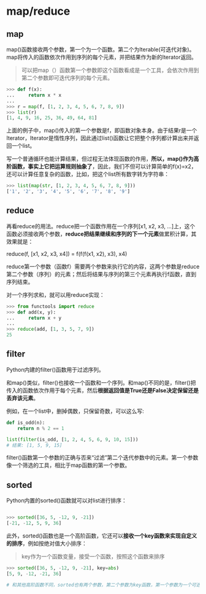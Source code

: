 # map/reduce

## map

map()函数接收两个参数，第一个为一个函数。第二个为Iterable(可迭代对象)。map将传入的函数依次作用到序列的每个元素，并把结果作为新的Iterator返回。

>可以把map（）函数第一个参数即这个函数看成是一个工具，会依次作用到第二个参数即可迭代序列的每个元素。

```python
>>> def f(x):
...     return x * x
...
>>> r = map(f, [1, 2, 3, 4, 5, 6, 7, 8, 9])
>>> list(r)
[1, 4, 9, 16, 25, 36, 49, 64, 81]
```

上面的例子中，map()传入的第一个参数是f，即函数对象本身。由于结果r是一个Iterator，Iterator是惰性序列，因此通过list()函数让它把整个序列都计算出来并返回一个list。

写一个普通循环也能计算结果，但过程无法体现函数的作用，**所以，map()作为高阶函数，事实上它把运算规则抽象了**，因此，我们不但可以计算简单的f(x)=x2，还可以计算任意复杂的函数，比如，把这个list所有数字转为字符串：


```python
>>> list(map(str, [1, 2, 3, 4, 5, 6, 7, 8, 9]))
['1', '2', '3', '4', '5', '6', '7', '8', '9']
```

## reduce

再看reduce的用法。reduce把一个函数作用在一个序列[x1, x2, x3, ...]上，这个函数必须接收两个参数，**reduce把结果继续和序列的下一个元素**做累积计算，其效果就是：

reduce(f, [x1, x2, x3, x4]) = f(f(f(x1, x2), x3), x4)

reduce第一个参数（函数f）需要两个参数来执行它的内容，这两个参数是reduce第二个参数（序列）的元素；然后将结果与序列的第三个元素再执行f函数，直到序列结束。

对一个序列求和，就可以用reduce实现：

```python
>>> from functools import reduce
>>> def add(x, y):
...     return x + y
...
>>> reduce(add, [1, 3, 5, 7, 9])
25
```

## filter

Python内建的filter()函数用于过滤序列。

和map()类似，filter()也接收一个函数和一个序列。和map()不同的是，filter()把传入的函数依次作用于每个元素，然后**根据返回值是True还是False决定保留还是丢弃该元素**。

例如，在一个list中，删掉偶数，只保留奇数，可以这么写:

```python
def is_odd(n):
    return n % 2 == 1

list(filter(is_odd, [1, 2, 4, 5, 6, 9, 10, 15]))
# 结果: [1, 5, 9, 15]
```

filter()函数第一个参数的正确与否来“过滤”第二个迭代参数中的元素。第一个参数像一个筛选的工具，相比于map函数的第一个参数。

## sorted

Python内置的sorted()函数就可以对list进行排序：
```python

>>> sorted([36, 5, -12, 9, -21])
[-21, -12, 5, 9, 36]
```

此外，sorted()函数也是一个高阶函数，它还可以**接收一个key函数来实现自定义的排序**，例如按绝对值大小排序：

>key作为一个函数变量，接受一个函数，按照这个函数来排序

```python
>>> sorted([36, 5, -12, 9, -21], key=abs)
[5, 9, -12, -21, 36]

# 和其他高阶函数不同，sorted也有两个参数，第二个参数为key函数，第一个参数为一个可迭代序列

```